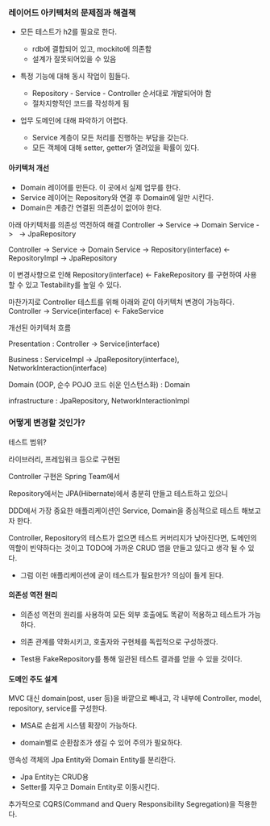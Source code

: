 ### 레이어드 아키텍처의 문제점과 해결책

- 모든 테스트가 h2를 필요로 한다.
    - rdb에 결합되어 있고, mockito에 의존함
    - 설계가 잘못되어있을 수 있음

- 특정 기능에 대해 동시 작업이 힘들다.
    - Repository - Service - Controller 순서대로 개발되어야 함
    - 절차지향적인 코드를 작성하게 됨

- 업무 도메인에 대해 파악하기 어렵다.
    - Service 계층이 모든 처리를 진행하는 부담을 갖는다.
    - 모든 객체에 대해 setter, getter가 열려있을 확률이 있다.

#### 아키텍처 개선

- Domain 레이어를 만든다. 이 곳에서 실제 업무를 한다.
- Service 레이어는 Repository와 연결 후 Domain에 일만 시킨다.
- Domain은 계층간 연결된 의존성이 없어야 한다.

아래 아키텍처를 의존성 역전하여 해결
Controller -> Service -> Domain
              Service ->        -> JpaRepository

Controller -> Service -> Domain
              Service -> Repository(interface) <- RepositoryImpl -> JpaRepository


이 변경사항으로 인해
Repository(interface) <- FakeRepository 를 구현하여 사용할 수 있고
Testability를 높일 수 있다.

마찬가지로 Controller 테스트를 위해 아래와 같이 아키텍처 변경이 가능하다.
Controller -> Service(interface) <- FakeService

개선된 아키텍처 흐름

Presentation : Controller -> Service(interface)

Business : ServiceImpl -> JpaRepository(interface), NetworkInteraction(interface)

Domain (OOP, 순수 POJO 코드 쉬운 인스턴스화) : Domain

infrastructure : JpaRepository, NetworkInteractionImpl

### 어떻게 변경할 것인가?

테스트 범위?

라이브러리, 프레임워크 등으로 구현된

Controller 구현은 Spring Team에서

Repository에서는 JPA(Hibernate)에서 충분히 만들고 테스트하고 있으니

DDD에서 가장 중요한 애플리케이션인 Service, Domain을 중심적으로 테스트 해보고자 한다.

Controller, Repository의 테스트가 없으면 테스트 커버리지가 낮아진다면,
도메인의 역할이 빈약하다는 것이고 TODO에 가까운 CRUD 앱을 만들고 있다고 생각 될 수 있다.
- 그럼 이런 애플리케이션에 굳이 테스트가 필요한가? 의심이 들게 된다.


#### 의존성 역전 원리

- 의존성 역전의 원리를 사용하여 모든 외부 호출에도 똑같이 적용하고 테스트가 가능하다.

- 의존 관계를 약화시키고, 호출자와 구현체를 독립적으로 구성하겠다.

- Test용 FakeRepository를 통해 일관된 테스트 결과를 얻을 수 있을 것이다.

#### 도메인 주도 설계

MVC 대신 domain(post, user 등)을 바깥으로 빼내고, 
각 내부에 Controller, model, repository, service를 구성한다.

- MSA로 손쉽게 시스템 확장이 가능하다.

- domain별로 순환참조가 생길 수 있어 주의가 필요하다.

영속성 객체의 Jpa Entity와 Domain Entity를 분리한다.
- Jpa Entity는 CRUD용
- Setter를 지우고 Domain Entity로 이동시킨다.

추가적으로 CQRS(Command and Query Responsibility Segregation)을 적용한다.
